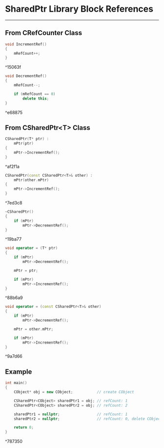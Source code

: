 # SharedPtr Library Block References
---
## From CRefCounter Class
```cpp
void IncrementRef()
{
	mRefCount++;
}
```

^15063f

```cpp
void DecrementRef()
{
	mRefCount--;

	if (mRefCount == 0)
		delete this;
}
```

^e68875

## From CSharedPtr\<T> Class
```cpp
CSharedPtr(T* ptr) :
	mPtr(ptr)
{
	mPtr->IncrementRef();
}
```

^af2f1a

```cpp
CSharedPtr(const CSharedPtr<T>& other) :
	mPtr(other.mPtr)
{
	mPtr->IncrementRef();
}
```

^7ed3c8

```cpp
~CSharedPtr()
{
	if (mPtr)
		mPtr->DecrementRef();
}
```

^19ba77

```cpp
void operator = (T* ptr)
{
	if (mPtr)
		mPtr->DecrementRef();

	mPtr = ptr;

	if (mPtr)
		mPtr->IncrementRef();
}
```

^88b6a9

```cpp
void operator = (const CSharedPtr<T>& other)
{
	if (mPtr)
		mPtr->DecrementRef();

	mPtr = other.mPtr;

	if (mPtr)
		mPtr->IncrementRef();
}
```

^9a7d66

## Example

```cpp
int main()
{
	CObject* obj = new CObject;           // create CObject

	CSharedPtr<CObject> sharedPtr1 = obj; // refCount: 1
	CSharedPtr<CObject> sharedPtr2 = obj; // refCount: 2

	sharedPtr1 = nullptr;                 // refCount: 1
	sharedPtr2 = nullptr;                 // refCount: 0, delete CObject

	return 0;
}
```

^787350